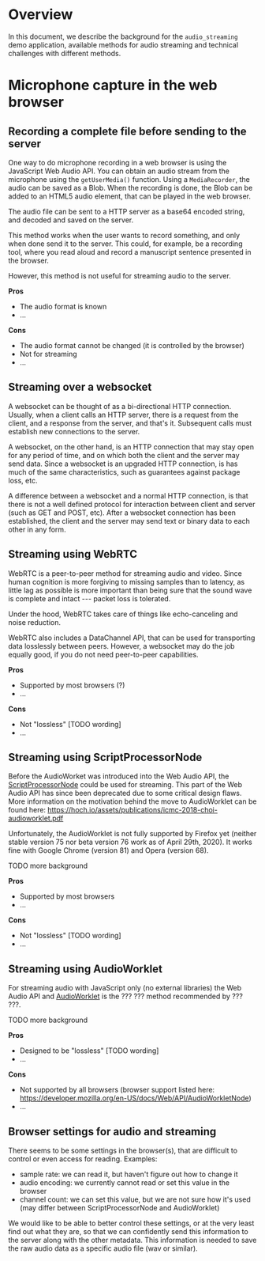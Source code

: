 # Overview

In this document, we describe the background for the `audio_streaming` demo application, available methods for audio streaming and technical challenges with different methods.

# Microphone capture in the web browser

## Recording a complete file before sending to the server

One way to do microphone recording in a web browser is using the JavaScript Web Audio API. You can obtain an audio stream from the microphone using the `getUserMedia()` function. Using a `MediaRecorder`, the audio can be saved as a Blob. When the recording is done, the Blob can be added to an HTML5 audio element, that can be played in the web browser.

The audio file can be sent to a HTTP server as a base64 encoded string, and decoded and saved on the server.

This method works when the user wants to record something, and only when done send it to the server. This could, for example, be a recording tool, where you read aloud and record a manuscript sentence presented in the browser.

However, this method is not useful for streaming audio to the server.

**Pros**
* The audio format is known
* ...

**Cons**
* The audio format cannot be changed (it is controlled by the browser)
* Not for streaming
* ...

## Streaming over a websocket

A websocket can be thought of as a bi-directional HTTP connection. Usually, when a client calls an HTTP server, there is a request from the client, and a response from the server, and that's it. Subsequent calls must establish new connections to the server.

A websocket, on the other hand, is an HTTP connection that may stay open for any period of time, and on which both the client and the server may send data. Since a websocket is an upgraded HTTP connection, is has much of the same characteristics, such as guarantees against package loss, etc.

A difference between a websocket and a normal HTTP connection, is that there is not a well defined protocol for interaction between client and server (such as GET and POST, etc). After a websocket connection has been established, the client and the server may send text or binary data to each other in any form.


## Streaming using WebRTC

WebRTC is a peer-to-peer method for streaming audio and video. Since human cognition is more forgiving to missing samples than to latency, as little lag as possible is more important than being sure that the sound wave is complete and intact --- packet loss is tolerated.

Under the hood, WebRTC takes care of things like echo-canceling and noise reduction.

WebRTC also includes a DataChannel API, that can be used for transporting data losslessly between peers. However, a websocket may do the job equally good, if you do not need peer-to-peer capabilities.

**Pros**
* Supported by most browsers (?)
* ...

**Cons**
* Not "lossless" [TODO wording]
* ...

## Streaming using ScriptProcessorNode

Before the AudioWorket was introduced into the Web Audio API, the [ScriptProcessorNode](https://developer.mozilla.org/en-US/docs/Web/API/ScriptProcessorNode) could be used for streaming. This part of the Web Audio API has since been deprecated due to some critical design flaws. More information on the motivation behind the move to AudioWorklet can be found here: https://hoch.io/assets/publications/icmc-2018-choi-audioworklet.pdf

Unfortunately, the AudioWorklet is not fully supported by Firefox yet (neither stable version 75 nor beta version 76 work as of April 29th, 2020). It works fine with Google Chrome (version 81) and Opera (version 68).

TODO more background

**Pros**
* Supported by most browsers
* ...

**Cons**
* Not "lossless" [TODO wording]
* ...


## Streaming using AudioWorklet

For streaming audio with JavaScript only (no external libraries) the Web Audio API and [AudioWorklet](https://developer.mozilla.org/en-US/docs/Web/API/AudioWorklet) is the ??? ??? method recommended by ??? ???.

TODO more background


**Pros**
* Designed to be "lossless" [TODO wording]
* ...

**Cons**
* Not supported by all browsers (browser support listed here: https://developer.mozilla.org/en-US/docs/Web/API/AudioWorkletNode)
* ...




## Browser settings for audio and streaming

There seems to be some settings in the browser(s), that are difficult to control or even access for reading. Examples:

* sample rate: we can read it, but haven't figure out how to change it
* audio encoding: we currently cannot read or set this value in the browser
* channel count: we can set this value, but we are not sure how it's used (may differ between ScriptProcessorNode and AudioWorklet)

We would like to be able to better control these settings, or at the very least find out what they are, so that we can confidently send this information to the server along with the other metadata. This information is needed to save the raw audio data as a specific audio file (wav or similar).
